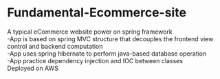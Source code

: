# Fundamental-Ecommerce-site
A typical eCommerce website power on spring framework\
-App is based on spring MVC structure that decouples the frontend view control and backend computation\
-App uses spring hibernate to perform java-based database operation \
-App practice dependency injection and IOC between classes \
Deployed on AWS
